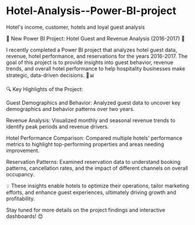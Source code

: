 # Hotel-Analysis--Power-BI-project
Hotel's income, customer, hotels and loyal guest analysis

🚀 New Power BI Project: Hotel Guest and Revenue Analysis (2016-2017) 🚀

I recently completed a Power BI project that analyzes hotel guest data, revenue, hotel performance, and reservations for the years 2016-2017. The goal of this project is to provide insights into guest behavior, revenue trends, and overall hotel performance to help hospitality businesses make strategic, data-driven decisions. 🏨📊

🔍 Key Highlights of the Project:

Guest Demographics and Behavior: Analyzed guest data to uncover key demographics and behavior patterns over two years.

Revenue Analysis: Visualized monthly and seasonal revenue trends to identify peak periods and revenue drivers.

Hotel Performance Comparison: Compared multiple hotels' performance metrics to highlight top-performing properties and areas needing improvement.

Reservation Patterns: Examined reservation data to understand booking patterns, cancellation rates, and the impact of different channels on overall occupancy.

💡 These insights enable hotels to optimize their operations, tailor marketing efforts, and enhance guest experiences, ultimately driving growth and profitability.

Stay tuned for more details on the project findings and interactive dashboards! 😊

